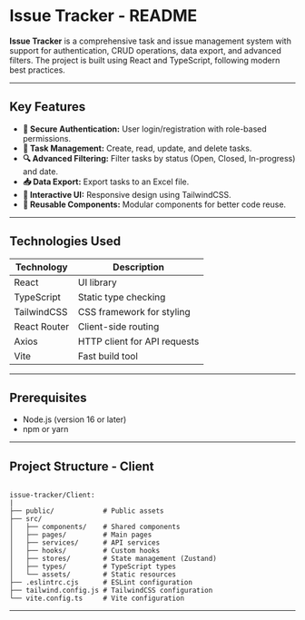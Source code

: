 # Issue Tracker - README

**Issue Tracker** is a comprehensive task and issue management system with support for authentication, CRUD operations, data export, and advanced filters. The project is built using React and TypeScript, following modern best practices.

---

## Key Features

- **🔐 Secure Authentication:** User login/registration with role-based permissions.
- **📝 Task Management:** Create, read, update, and delete tasks.
- **🔍 Advanced Filtering:** Filter tasks by status (Open, Closed, In-progress) and date.
- **📥 Data Export:** Export tasks to an Excel file.
- **📱 Interactive UI:** Responsive design using TailwindCSS.
- **🧩 Reusable Components:** Modular components for better code reuse.

---

## Technologies Used

| Technology   | Description                  |
| ------------ | ---------------------------- |
| React        | UI library                   |
| TypeScript   | Static type checking         |
| TailwindCSS  | CSS framework for styling    |
| React Router | Client-side routing          |
| Axios        | HTTP client for API requests |
| Vite         | Fast build tool              |

---

## Prerequisites

- Node.js (version 16 or later)
- npm or yarn

---

## Project Structure - Client

```

issue-tracker/Client:
|
├── public/            # Public assets
├── src/
│   ├── components/    # Shared components
│   ├── pages/         # Main pages
│   ├── services/      # API services
│   ├── hooks/         # Custom hooks
│   ├── stores/        # State management (Zustand)
│   ├── types/         # TypeScript types
│   └── assets/        # Static resources
├── .eslintrc.cjs      # ESLint configuration
├── tailwind.config.js # TailwindCSS configuration
└── vite.config.ts     # Vite configuration
```

---
